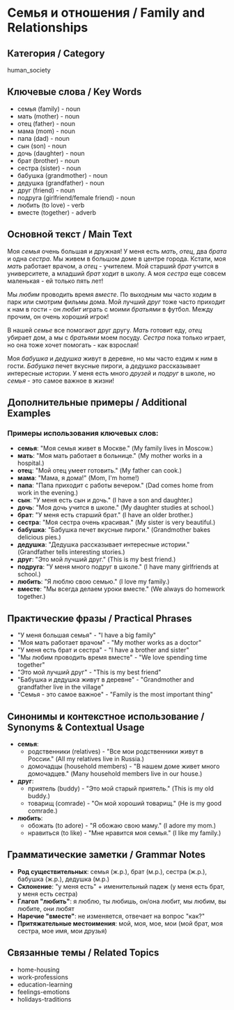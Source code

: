 # Семья и отношения / Family and Relationships

## Категория / Category
human_society

## Ключевые слова / Key Words
- семья (family) - noun
- мать (mother) - noun
- отец (father) - noun
- мама (mom) - noun
- папа (dad) - noun
- сын (son) - noun
- дочь (daughter) - noun
- брат (brother) - noun
- сестра (sister) - noun
- бабушка (grandmother) - noun
- дедушка (grandfather) - noun
- друг (friend) - noun
- подруга (girlfriend/female friend) - noun
- любить (to love) - verb
- вместе (together) - adverb

## Основной текст / Main Text

Моя *семья* очень большая и дружная! У меня есть *мать*, *отец*, два *брата* и одна *сестра*. Мы живем в большом доме в центре города. Кстати, моя *мать* работает врачом, а *отец* - учителем. Мой старший *брат* учится в университете, а младший *брат* ходит в школу. А моя *сестра* еще совсем маленькая - ей только пять лет!

Мы *любим* проводить время *вместе*. По выходным мы часто ходим в парк или смотрим фильмы дома. Мой лучший *друг* тоже часто приходит к нам в гости - он *любит* играть с моими *братьями* в футбол. Между прочим, он очень хороший игрок!

В нашей *семье* все помогают друг другу. *Мать* готовит еду, *отец* убирает дом, а мы с *братьями* моем посуду. *Сестра* пока только играет, но она тоже хочет помогать - как взрослая!

Моя *бабушка* и *дедушка* живут в деревне, но мы часто ездим к ним в гости. *Бабушка* печет вкусные пироги, а *дедушка* рассказывает интересные истории. У меня есть много *друзей* и *подруг* в школе, но *семья* - это самое важное в жизни!

## Дополнительные примеры / Additional Examples

### Примеры использования ключевых слов:
- **семья**: "Моя семья живет в Москве." (My family lives in Moscow.)
- **мать**: "Моя мать работает в больнице." (My mother works in a hospital.)
- **отец**: "Мой отец умеет готовить." (My father can cook.)
- **мама**: "Мама, я дома!" (Mom, I'm home!)
- **папа**: "Папа приходит с работы вечером." (Dad comes home from work in the evening.)
- **сын**: "У меня есть сын и дочь." (I have a son and daughter.)
- **дочь**: "Моя дочь учится в школе." (My daughter studies at school.)
- **брат**: "У меня есть старший брат." (I have an older brother.)
- **сестра**: "Моя сестра очень красивая." (My sister is very beautiful.)
- **бабушка**: "Бабушка печет вкусные пироги." (Grandmother bakes delicious pies.)
- **дедушка**: "Дедушка рассказывает интересные истории." (Grandfather tells interesting stories.)
- **друг**: "Это мой лучший друг." (This is my best friend.)
- **подруга**: "У меня много подруг в школе." (I have many girlfriends at school.)
- **любить**: "Я люблю свою семью." (I love my family.)
- **вместе**: "Мы всегда делаем уроки вместе." (We always do homework together.)

## Практические фразы / Practical Phrases

- "У меня большая семья" - "I have a big family"
- "Моя мать работает врачом" - "My mother works as a doctor"
- "У меня есть брат и сестра" - "I have a brother and sister"
- "Мы любим проводить время вместе" - "We love spending time together"
- "Это мой лучший друг" - "This is my best friend"
- "Бабушка и дедушка живут в деревне" - "Grandmother and grandfather live in the village"
- "Семья - это самое важное" - "Family is the most important thing"

## Синонимы и контекстное использование / Synonyms & Contextual Usage

- **семья**: 
  - родственники (relatives) - "Все мои родственники живут в России." (All my relatives live in Russia.)
  - домочадцы (household members) - "В нашем доме живет много домочадцев." (Many household members live in our house.)
- **друг**: 
  - приятель (buddy) - "Это мой старый приятель." (This is my old buddy.)
  - товарищ (comrade) - "Он мой хороший товарищ." (He is my good comrade.)
- **любить**: 
  - обожать (to adore) - "Я обожаю свою маму." (I adore my mom.)
  - нравиться (to like) - "Мне нравится моя семья." (I like my family.)

## Грамматические заметки / Grammar Notes

- **Род существительных**: семья (ж.р.), брат (м.р.), сестра (ж.р.), бабушка (ж.р.), дедушка (м.р.)
- **Склонение**: "у меня есть" + именительный падеж (у меня есть брат, у меня есть сестра)
- **Глагол "любить"**: я люблю, ты любишь, он/она любит, мы любим, вы любите, они любят
- **Наречие "вместе"**: не изменяется, отвечает на вопрос "как?"
- **Притяжательные местоимения**: мой, моя, мое, мои (мой брат, моя сестра, мое имя, мои друзья)

## Связанные темы / Related Topics

- home-housing
- work-professions
- education-learning
- feelings-emotions
- holidays-traditions


